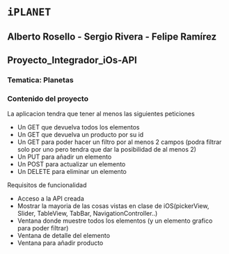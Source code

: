 # ```iPLANET```
## Alberto Rosello - Sergio Rivera - Felipe Ramírez
## Proyecto_Integrador_iOs-API
### Tematica: Planetas

 ### Contenido del proyecto
La aplicacion tendra que tener al menos las siguientes peticiones
- Un GET que devuelva todos los elementos
- Un GET que devuelva un producto por su id
- Un GET para poder hacer un filtro por al menos 2 campos (podra filtrar solo por uno pero tendra que dar la posibilidad de al menos 2)
- Un PUT para añadir un elemento
- Un POST para actualizar un elemento
- Un DELETE para eliminar un elemento

Requisitos de funcionalidad
- Acceso a la API creada
- Mostrar la mayoria de las cosas vistas en clase de iOS(pickerView, Slider, TableView, TabBar, NavigationController..)
- Ventana donde muestre todos los elementos (y un elemento grafico para poder filtrar)
- Ventana de detalle del elemento
- Ventana para añadir producto
